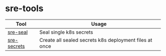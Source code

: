 # sre-tools

| Tool                                  | Usage                                                 |
| ------------------------------------- | ----------------------------------------------------- |
| [sre-seal](./packages/sre-seal)       | Seal single k8s secrets                               |
| [sre-secrets](./packages/sre-secrets) | Create all sealed secrets k8s deployment files at once|

